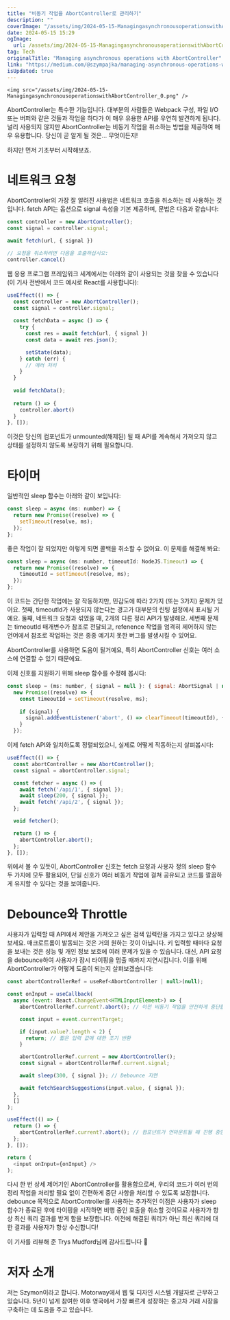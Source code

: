 ```yaml
---
title: "비동기 작업을 AbortController로 관리하기"
description: ""
coverImage: "/assets/img/2024-05-15-ManagingasynchronousoperationswithAbortController_0.png"
date: 2024-05-15 15:29
ogImage: 
  url: /assets/img/2024-05-15-ManagingasynchronousoperationswithAbortController_0.png
tag: Tech
originalTitle: "Managing asynchronous operations with AbortController"
link: "https://medium.com/@szympajka/managing-asynchronous-operations-with-abortcontroller-96f7c9cb4917"
isUpdated: true
---
```





`<img src="/assets/img/2024-05-15-ManagingasynchronousoperationswithAbortController_0.png" />`

AbortController는 특수한 기능입니다. 대부분의 사람들은 Webpack 구성, 파일 I/O 또는 버퍼와 같은 것들과 작업을 하다가 이 매우 유용한 API를 우연히 발견하게 됩니다. 널리 사용되지 않지만 AbortController는 비동기 작업을 취소하는 방법을 제공하여 매우 유용합니다. 당신이 곧 알게 될 것은... 무엇이든지!

하지만 먼저 기초부터 시작해보죠.

# 네트워크 요청



AbortController의 가장 잘 알려진 사용법은 네트워크 호출을 취소하는 데 사용하는 것입니다. fetch API는 옵션으로 signal 속성을 기본 제공하며, 문법은 다음과 같습니다:

```js
const controller = new AbortController();
const signal = controller.signal;

await fetch(url, { signal })

// 요청을 취소하려면 다음을 호출하십시오:
controller.cancel()
```

웹 응용 프로그램 프레임워크 세계에서는 아래와 같이 사용되는 것을 찾을 수 있습니다 (이 기사 전반에서 코드 예시로 React를 사용합니다):

```js
useEffect(() => {
  const controller = new AbortController();
  const signal = controller.signal;
  
  const fetchData = async () => {
    try {
      const res = await fetch(url, { signal })
      const data = await res.json();

      setState(data);
    } catch (err) {
      // 에러 처리
    }
  }
  
  void fetchData();
  
  return () => {
    controller.abort()
  }
}, []);
```


이것은 당신의 컴포넌트가 unmounted(해제된) 될 때 API를 계속해서 가져오지 않고 상태를 설정하지 않도록 보장하기 위해 필요합니다.

# 타이머

일반적인 sleep 함수는 아래와 같이 보입니다:

```js
const sleep = async (ms: number) => {
  return new Promise((resolve) => {
    setTimeout(resolve, ms);
  });
};
```



좋은 작업이 잘 되었지만 이렇게 되면 콜백을 취소할 수 없어요. 이 문제를 해결해 봐요:

```js
const sleep = async (ms: number, timeoutId: NodeJS.Timeout) => {
  return new Promise((resolve) => {
    timeoutId = setTimeout(resolve, ms);
  });
};
```

이 코드는 간단한 작업에는 잘 작동하지만, 민감도에 따라 2가지 (또는 3가지) 문제가 있어요. 첫째, timeoutId가 사용되지 않는다는 경고가 대부분의 린팅 설정에서 표시될 거예요. 둘째, 네트워크 요청과 섞였을 때, 2개의 다른 정리 API가 발생해요. 세번째 문제는 timeoutId 매개변수가 참조로 전달되고, refenence 작업을 엄격히 제어하지 않는 언어에서 참조로 작업하는 것은 종종 예기치 못한 버그를 발생시킬 수 있어요.

AbortController를 사용하면 도움이 될거예요, 특히 AbortController 신호는 여러 소스에 연결할 수 있기 때문에요.



이제 신호를 지원하기 위해 sleep 함수를 수정해 봅시다:

```js
const sleep = (ms: number, { signal = null }: { signal: AbortSignal | null }): Promise<void> =>
  new Promise((resolve) => {
    const timeoutId = setTimeout(resolve, ms);
    
    if (signal) {
      signal.addEventListener('abort', () => clearTimeout(timeoutId), { once: true });
    }
  });
```

이제 fetch API와 일치하도록 정렬되었으니, 실제로 어떻게 작동하는지 살펴봅시다:

```js
useEffect(() => {
  const abortController = new AbortController();
  const signal = abortController.signal;

  const fetcher = async () => {
    await fetch('/api/1', { signal });
    await sleep(200, { signal });
    await fetch('/api/2', { signal });
  };

  void fetcher();

  return () => {
    abortController.abort();
  };
}, []);
```



위에서 볼 수 있듯이, AbortController 신호는 fetch 요청과 사용자 정의 sleep 함수 두 가지에 모두 활용되어, 단일 신호가 여러 비동기 작업에 걸쳐 공유되고 코드를 깔끔하게 유지할 수 있다는 것을 보여줍니다.

# Debounce와 Throttle

사용자가 입력할 때 API에서 제안을 가져오고 싶은 검색 입력란을 가지고 있다고 상상해보세요. 매크로트롬이 발동되는 것은 거의 원하는 것이 아닙니다. 키 입력할 때마다 요청을 보내는 것은 성능 및 개인 정보 보호에 여러 문제가 있을 수 있습니다. 대신, API 요청을 debounce하여 사용자가 잠시 타이핑을 멈출 때까지 지연시킵니다. 이를 위해 AbortController가 어떻게 도움이 되는지 살펴보겠습니다:

```js
const abortControllerRef = useRef<AbortController | null>(null);

const onInput = useCallback(
  async (event: React.ChangeEvent<HTMLInputElement>) => {
    abortControllerRef.current?.abort(); // 이전 비동기 작업을 안전하게 중단합니다

    const input = event.currentTarget;

    if (input.value?.length < 2) {
      return; // 짧은 입력 값에 대한 조기 반환
    }

    abortControllerRef.current = new AbortController();
    const signal = abortControllerRef.current.signal;

    await sleep(300, { signal }); // Debounce 지연

    await fetchSearchSuggestions(input.value, { signal });
  },
  []
);

useEffect(() => {
  return () => {
    abortControllerRef.current?.abort(); // 컴포넌트가 언마운트될 때 진행 중인 모든 비동기 작업을 중지합니다
  };
}, []);

return (
  <input onInput={onInput} />
);
```



다시 한 번 상세 제어기인 AbortController를 활용함으로써, 우리의 코드가 여러 번의 정리 작업을 처리할 필요 없이 간편하게 중단 사항을 처리할 수 있도록 보장합니다. debounce 목적으로 AbortController를 사용하는 추가적인 이점은 사용자가 sleep 함수가 종료된 후에 타이핑을 시작하면 비행 중인 호출을 취소할 것이므로 사용자가 항상 최신 쿼리 결과를 받게 함을 보장합니다. 이전에 해결된 쿼리가 아닌 최신 쿼리에 대한 결과를 사용자가 항상 수신합니다!

이 기사를 리뷰해 준 Trys Mudford님께 감사드립니다 👏

# 저자 소개

저는 Szymon이라고 합니다. Motorway에서 웹 및 디자인 시스템 개발자로 근무하고 있습니다. 5년이 넘게 참여한 이후 영국에서 가장 빠르게 성장하는 중고차 거래 시장을 구축하는 데 도움을 주고 있습니다.